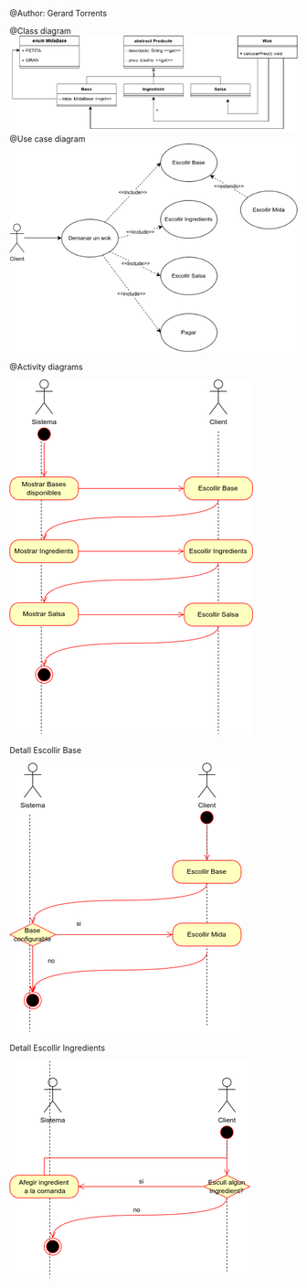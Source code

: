 @Author: Gerard Torrents

@Class diagram
![Diagrama_Class_diagram_wok.png](diagrames/Diagrama_Class_diagram_wok.png)
@Use case diagram
![Diagrama_casos_us_Wok.png](diagrames/Diagrama_casos_us_Wok.png)

@Activity diagrams

![Diagrama_Activity_WOK.png](diagrames/Diagrama_Activity_WOK.png)

Detall Escollir Base

![Diagrama_Activity_Escollir Base_WOK.png](diagrames/Diagrama_Activity_Escollir%20Base_WOK.png)

Detall Escollir Ingredients

![Activity_Escollir_Ingredients_WOK.png](diagrames/Activity_Escollir_Ingredients_WOK.png)
